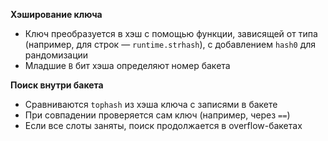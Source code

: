 **Хэширование ключа**
- Ключ преобразуется в хэш с помощью функции, зависящей от типа (например, для строк — `runtime.strhash`), с добавлением `hash0` для рандомизации
- Младшие `B` бит хэша определяют номер бакета

**Поиск внутри бакета**
- Сравниваются `tophash` из хэша ключа с записями в бакете
- При совпадении проверяется сам ключ (например, через `==`)
- Если все слоты заняты, поиск продолжается в overflow-бакетах
